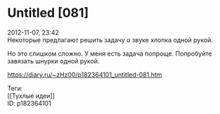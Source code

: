 Untitled [081]
===============

   
 2012-11-07, 23:42   
  Некоторые предлагают решить задачу о звуке хлопка одной рукой.   
   
 Но это слишком сложно. У меня есть задача попроще. Попробуйте завязать шнурки одной рукой.   
    
 <https://diary.ru/~zHz00/p182364101_untitled-081.htm>   
   
 Теги:   
 [[Тухлые идеи]]   
 ID: p182364101